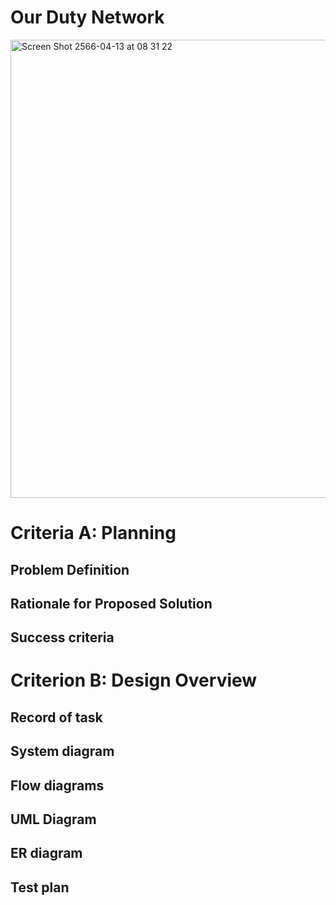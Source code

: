 # Our Duty Network

<img width="733" alt="Screen Shot 2566-04-13 at 08 31 22" src="https://user-images.githubusercontent.com/111941936/231607996-edb35992-5cfa-423a-be49-a8b51d72abf0.png">

# Criteria A: Planning

## Problem Definition

## Rationale for Proposed Solution

## Success criteria

# Criterion B: Design Overview

## Record of task

## System diagram

## Flow diagrams

## UML Diagram

## ER diagram

## Test plan
